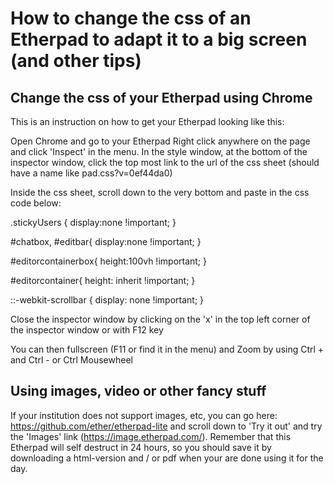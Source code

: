 # How to change the css of an Etherpad to adapt it to a big screen (and other tips)

## Change the css of your Etherpad using Chrome

This is an instruction on how to get your Etherpad looking like this:


Open Chrome and go to your Etherpad
Right click anywhere on the page and click 'Inspect' in the menu.
In the style window, at the bottom of the inspector window,
click the top most link to the url of the css sheet (should have a name like pad.css?v=0ef44da0)

Inside the css sheet, scroll down to the very bottom and paste in the css code below:


.stickyUsers { display:none !important; }

#chatbox, #editbar{ display:none !important; }

#editorcontainerbox{ height:100vh !important; }

#editorcontainer{ height: inherit !important; }

::-webkit-scrollbar { display: none !important; }

Close the inspector window by clicking on the 'x' in the top left corner of the inspector window or with F12 key

You can then fullscreen (F11 or find it in the menu) and Zoom by using Ctrl + and Ctrl - or Ctrl Mousewheel

## Using images, video or other fancy stuff

If your institution does not support images, etc, you can go here: https://github.com/ether/etherpad-lite and scroll down to 'Try it out' and try the 'Images' link (https://image.etherpad.com/). Remember that this Etherpad will self destruct in 24 hours, so you should save it by downloading a html-version and / or pdf when your are done using it for the day.
